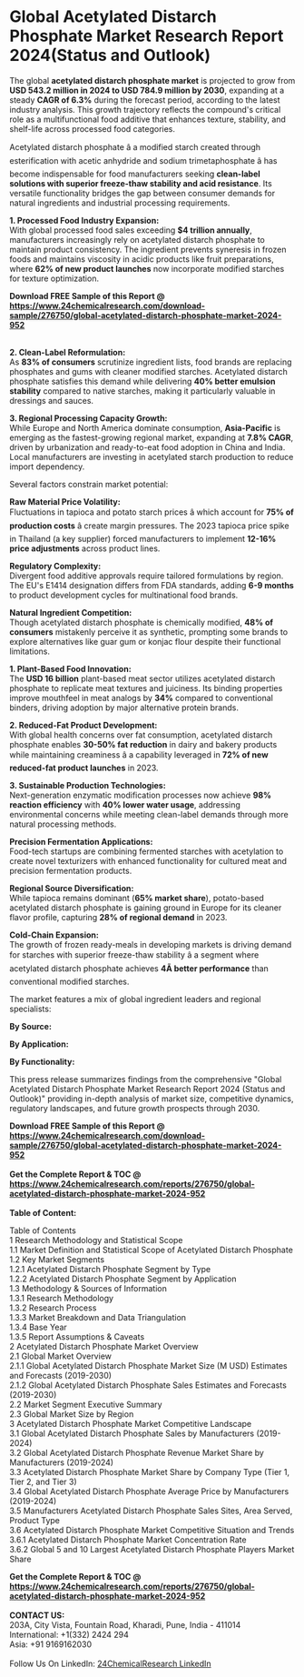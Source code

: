 <h1>Global Acetylated Distarch Phosphate Market Research Report 2024(Status and Outlook)</h1><p>The global <strong>acetylated distarch phosphate market</strong> is projected to grow from <strong>USD 543.2 million in 2024 to USD 784.9 million by 2030</strong>, expanding at a steady <strong>CAGR of 6.3%</strong> during the forecast period, according to the latest industry analysis. This growth trajectory reflects the compound's critical role as a multifunctional food additive that enhances texture, stability, and shelf-life across processed food categories.</p><p>Acetylated distarch phosphate â a modified starch created through esterification with acetic anhydride and sodium trimetaphosphate â has become indispensable for food manufacturers seeking <strong>clean-label solutions with superior freeze-thaw stability and acid resistance</strong>. Its versatile functionality bridges the gap between consumer demands for natural ingredients and industrial processing requirements.</p><p><strong>1. Processed Food Industry Expansion:</strong><br>
With global processed food sales exceeding <strong>$4 trillion annually</strong>, manufacturers increasingly rely on acetylated distarch phosphate to maintain product consistency. The ingredient prevents syneresis in frozen foods and maintains viscosity in acidic products like fruit preparations, where <strong>62% of new product launches</strong> now incorporate modified starches for texture optimization.</p><div><b>Download FREE Sample of this Report @ 
            <a href="https://www.24chemicalresearch.com/download-sample/276750/global-acetylated-distarch-phosphate-market-2024-952">
            https://www.24chemicalresearch.com/download-sample/276750/global-acetylated-distarch-phosphate-market-2024-952</a></b></div><br><p><strong>2. Clean-Label Reformulation:</strong><br>
As <strong>83% of consumers</strong> scrutinize ingredient lists, food brands are replacing phosphates and gums with cleaner modified starches. Acetylated distarch phosphate satisfies this demand while delivering <strong>40% better emulsion stability</strong> compared to native starches, making it particularly valuable in dressings and sauces.</p><p><strong>3. Regional Processing Capacity Growth:</strong><br>
While Europe and North America dominate consumption, <strong>Asia-Pacific</strong> is emerging as the fastest-growing regional market, expanding at <strong>7.8% CAGR</strong>, driven by urbanization and ready-to-eat food adoption in China and India. Local manufacturers are investing in acetylated starch production to reduce import dependency.</p><p>Several factors constrain market potential:</p><p><strong>Raw Material Price Volatility:</strong><br>
	Fluctuations in tapioca and potato starch prices â which account for <strong>75% of production costs</strong> â create margin pressures. The 2023 tapioca price spike in Thailand (a key supplier) forced manufacturers to implement <strong>12-16% price adjustments</strong> across product lines.</p><p><strong>Regulatory Complexity:</strong><br>
	Divergent food additive approvals require tailored formulations by region. The EU's E1414 designation differs from FDA standards, adding <strong>6-9 months</strong> to product development cycles for multinational food brands.</p><p><strong>Natural Ingredient Competition:</strong><br>
	Though acetylated distarch phosphate is chemically modified, <strong>48% of consumers</strong> mistakenly perceive it as synthetic, prompting some brands to explore alternatives like guar gum or konjac flour despite their functional limitations.</p><p><strong>1. Plant-Based Food Innovation:</strong><br>
The <strong>USD 16 billion</strong> plant-based meat sector utilizes acetylated distarch phosphate to replicate meat textures and juiciness. Its binding properties improve mouthfeel in meat analogs by <strong>34%</strong> compared to conventional binders, driving adoption by major alternative protein brands.</p><p><strong>2. Reduced-Fat Product Development:</strong><br>
With global health concerns over fat consumption, acetylated distarch phosphate enables <strong>30-50% fat reduction</strong> in dairy and bakery products while maintaining creaminess â a capability leveraged in <strong>72% of new reduced-fat product launches</strong> in 2023.</p><p><strong>3. Sustainable Production Technologies:</strong><br>
Next-generation enzymatic modification processes now achieve <strong>98% reaction efficiency</strong> with <strong>40% lower water usage</strong>, addressing environmental concerns while meeting clean-label demands through more natural processing methods.</p><p><strong>Precision Fermentation Applications:</strong><br>
	Food-tech startups are combining fermented starches with acetylation to create novel texturizers with enhanced functionality for cultured meat and precision fermentation products.</p><p><strong>Regional Source Diversification:</strong><br>
	While tapioca remains dominant (<strong>65% market share</strong>), potato-based acetylated distarch phosphate is gaining ground in Europe for its cleaner flavor profile, capturing <strong>28% of regional demand</strong> in 2023.</p><p><strong>Cold-Chain Expansion:</strong><br>
	The growth of frozen ready-meals in developing markets is driving demand for starches with superior freeze-thaw stability â a segment where acetylated distarch phosphate achieves <strong>4Ã better performance</strong> than conventional modified starches.</p><p>The market features a mix of global ingredient leaders and regional specialists:</p><p><strong>By Source:</strong></p><p><strong>By Application:</strong></p><p><strong>By Functionality:</strong></p><p>This press release summarizes findings from the comprehensive "Global Acetylated Distarch Phosphate Market Research Report 2024 (Status and Outlook)" providing in-depth analysis of market size, competitive dynamics, regulatory landscapes, and future growth prospects through 2030.</p><div><b>Download FREE Sample of this Report @ 
            <a href="https://www.24chemicalresearch.com/download-sample/276750/global-acetylated-distarch-phosphate-market-2024-952">
            https://www.24chemicalresearch.com/download-sample/276750/global-acetylated-distarch-phosphate-market-2024-952</a></b></div><br><div><b>Get the Complete Report & TOC @ 
            <a href="https://www.24chemicalresearch.com/reports/276750/global-acetylated-distarch-phosphate-market-2024-952">
            https://www.24chemicalresearch.com/reports/276750/global-acetylated-distarch-phosphate-market-2024-952</a></b></div><br>
            <b>Table of Content:</b><p>Table of Contents<br />
1 Research Methodology and Statistical Scope<br />
1.1 Market Definition and Statistical Scope of Acetylated Distarch Phosphate<br />
1.2 Key Market Segments<br />
1.2.1 Acetylated Distarch Phosphate Segment by Type<br />
1.2.2 Acetylated Distarch Phosphate Segment by Application<br />
1.3 Methodology & Sources of Information<br />
1.3.1 Research Methodology<br />
1.3.2 Research Process<br />
1.3.3 Market Breakdown and Data Triangulation<br />
1.3.4 Base Year<br />
1.3.5 Report Assumptions & Caveats<br />
2 Acetylated Distarch Phosphate Market Overview<br />
2.1 Global Market Overview<br />
2.1.1 Global Acetylated Distarch Phosphate Market Size (M USD) Estimates and Forecasts (2019-2030)<br />
2.1.2 Global Acetylated Distarch Phosphate Sales Estimates and Forecasts (2019-2030)<br />
2.2 Market Segment Executive Summary<br />
2.3 Global Market Size by Region<br />
3 Acetylated Distarch Phosphate Market Competitive Landscape<br />
3.1 Global Acetylated Distarch Phosphate Sales by Manufacturers (2019-2024)<br />
3.2 Global Acetylated Distarch Phosphate Revenue Market Share by Manufacturers (2019-2024)<br />
3.3 Acetylated Distarch Phosphate Market Share by Company Type (Tier 1, Tier 2, and Tier 3)<br />
3.4 Global Acetylated Distarch Phosphate Average Price by Manufacturers (2019-2024)<br />
3.5 Manufacturers Acetylated Distarch Phosphate Sales Sites, Area Served, Product Type<br />
3.6 Acetylated Distarch Phosphate Market Competitive Situation and Trends<br />
3.6.1 Acetylated Distarch Phosphate Market Concentration Rate<br />
3.6.2 Global 5 and 10 Largest Acetylated Distarch Phosphate Players Market Share </p><div><b>Get the Complete Report & TOC @ 
            <a href="https://www.24chemicalresearch.com/reports/276750/global-acetylated-distarch-phosphate-market-2024-952">
            https://www.24chemicalresearch.com/reports/276750/global-acetylated-distarch-phosphate-market-2024-952</a></b></div><br><b>CONTACT US:</b><br>
            203A, City Vista, Fountain Road, Kharadi, Pune, India - 411014<br>
            International: +1(332) 2424 294<br>
            Asia: +91 9169162030 <br><br>
            Follow Us On LinkedIn: <a href="https://www.linkedin.com/company/24chemicalresearch/">24ChemicalResearch LinkedIn</a>